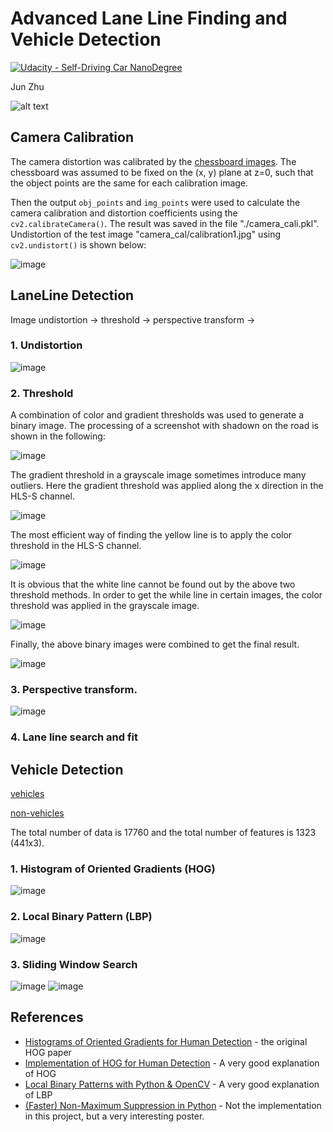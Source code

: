 # Advanced Lane Line Finding and Vehicle Detection

[![Udacity - Self-Driving Car NanoDegree](https://s3.amazonaws.com/udacity-sdc/github/shield-carnd.svg)](http://www.udacity.com/drive)

Jun Zhu

![alt text](highlight-1.png)


## Camera Calibration

The camera distortion was calibrated by the [chessboard images](./camera_cal/). The chessboard was assumed to be fixed on the (x, y) plane at z=0, such that the object points are the same for each calibration image.

Then the output `obj_points` and `img_points` were used to calculate the camera calibration and distortion coefficients using the `cv2.calibrateCamera()`.  The result was saved in the file "./camera_cali.pkl". Undistortion of the test image "camera_cal/calibration1.jpg" using `cv2.undistort()` is shown below: 

![image](./output_images/chess_board_undistorted.jpg "Chessboard undistortion")

## LaneLine Detection

Image undistortion -> threshold -> perspective transform ->

### 1. Undistortion

![image](./output_images/image_undistorted.jpg "Sample image undistortion")

### 2. Threshold
A combination of color and gradient thresholds was used to generate a binary image. The processing of a screenshot with shadown on the road is shown in the following:

![image](./output_images/threshold_original.jpg "Original image for threshold")

The gradient threshold in a grayscale image sometimes introduce many outliers. Here the gradient threshold was applied along the x direction in the HLS-S channel.

![image](./output_images/gradient_thresh_s_x.jpg "gradient threshold")

The most efficient way of finding the yellow line is to apply the color threshold in the HLS-S channel.

![image](./output_images/color_thresh_s.jpg "color threshold in HLS-S channel")

It is obvious that the white line cannot be found out by the above two threshold methods. In order to get the while line in certain images, the color threshold was applied in the grayscale image.

![image](./output_images/color_thresh_gray.jpg "color threshold in grayscale")

Finally, the above binary images were combined to get the final result.

![image](./output_images/combined_threshold.jpg "combined_thresh")

### 3. Perspective transform.

![image](./output_images/perspective_transform.png "Perspective Transform")


### 4. Lane line search and fit


## Vehicle Detection


[vehicles](https://s3.amazonaws.com/udacity-sdc/Vehicle_Tracking/vehicles.zip)

[non-vehicles](https://s3.amazonaws.com/udacity-sdc/Vehicle_Tracking/non-vehicles.zip) 

The total number of data is 17760 and the total number of features is 1323 (441x3). 

### 1. Histogram of Oriented Gradients (HOG)

![image](./output_images/hog_features_and_images.png "HOG")

### 2. Local Binary Pattern (LBP) 

![image](./output_images/lbp_features_and_images.png "LBP")

### 3. Sliding Window Search

![image](./output_images/sliding_window_images.png "sliding window images")
![image](./output_images/sliding_window_features.png "sliding window features")

## References

- [Histograms of Oriented Gradients for Human Detection](http://www.csd.uwo.ca/~olga/Courses/Fall2009/9840/Papers/DalalTriggsCVPR05.pdf) - the original HOG paper
- [Implementation of HOG for Human Detection](http://www.geocities.ws/talh_davidc/#cst_extract) - A very good explanation of HOG
- [Local Binary Patterns with Python & OpenCV](http://www.pyimagesearch.com/2015/12/07/local-binary-patterns-with-python-opencv) - A very good explanation of LBP
- [(Faster) Non-Maximum Suppression in Python](http://www.pyimagesearch.com/2015/02/16/faster-non-maximum-suppression-python/) - Not the implementation in this project, but a very interesting poster.
